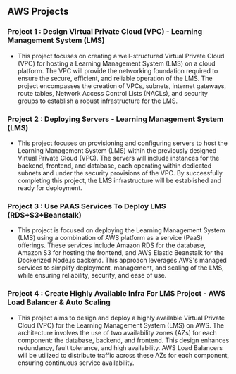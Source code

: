 ## AWS Projects 

### Project 1 : Design Virtual Private Cloud (VPC) - Learning Management System (LMS) 

- This project focuses on creating a well-structured Virtual Private Cloud (VPC) for hosting a Learning Management System (LMS) on a cloud platform. The VPC will provide the networking foundation required to ensure the secure, efficient, and reliable operation of the LMS. The project encompasses the creation of VPCs, subnets, internet gateways, route tables, Network Access Control Lists (NACLs), and security groups to establish a robust infrastructure for the LMS.

### Project 2 : Deploying Servers - Learning Management System (LMS)

- This project focuses on provisioning and configuring servers to host the Learning Management System (LMS) within the previously designed Virtual Private Cloud (VPC). The servers will include instances for the backend, frontend, and database, each operating within dedicated subnets and under the security provisions of the VPC. By successfully completing this project, the LMS infrastructure will be established and ready for deployment.

### Project 3 : Use PAAS Services To Deploy LMS (RDS+S3+Beanstalk)

- This project is focused on deploying the Learning Management System (LMS) using a combination of AWS platform as a service (PaaS) offerings. These services include Amazon RDS for the database, Amazon S3 for hosting the frontend, and AWS Elastic Beanstalk for the Dockerized Node.js backend. This approach leverages AWS's managed services to simplify deployment, management, and scaling of the LMS, while ensuring reliability, security, and ease of use.

### Project 4 : Create Highly Available Infra For LMS Project - AWS Load Balancer & Auto Scaling

- This project aims to design and deploy a highly available Virtual Private Cloud (VPC) for the Learning Management System (LMS) on AWS. The architecture involves the use of two availability zones (AZs) for each component: the database, backend, and frontend. This design enhances redundancy, fault tolerance, and high availability. AWS Load Balancers will be utilized to distribute traffic across these AZs for each component, ensuring continuous service availability.
